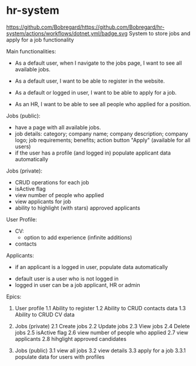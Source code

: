# hr-system
https://github.com/Bobregard/https://github.com/Bobregard/hr-system/actions/workflows/dotnet.yml/badge.svg
System to store jobs and apply for a job functionality

Main functionalities:
- As a default user, when I navigate to the jobs page, I want to see all available jobs.

- As a default user, I want to be able to register in the website.

- As a default or logged in user, I want to be able to apply for a job.

- As an HR, I want to be able to see all people who applied for a position.

Jobs (public):
- have a page with all available jobs. 
- job details: category; company name; company description; company logo; job requirements; benefits; action button "Apply" (available for all users)
- if the user has a profile (and logged in) populate applicant data automatically

Jobs (private):
- CRUD operations for each job
- isActive flag
- view number of people who applied
- view applicants for job
- ability to highlight (with stars) approved applicants

User Profile:
- CV:
	+ option to add experience (infinite additions)
- contacts

Applicants:
- if an applicant is a logged in user, populate data automatically

* default user is a user who is not logged in
* logged in user can be a job applicant, HR or admin

Epics:
1. User profile
1.1 Ability to register
1.2 Ability to CRUD contacts data
1.3 Ability to CRUD CV data

2. Jobs (private)
2.1 Create jobs
2.2 Update jobs
2.3 View jobs
2.4 Delete jobs
2.5 isActive flag
2.6 view number of people who applied
2.7 view applicants
2.8 hihglight approved candidates

3. Jobs (public)
3.1 view all jobs
3.2 view details
3.3 apply for a job
3.3.1 populate data for users with profiles



